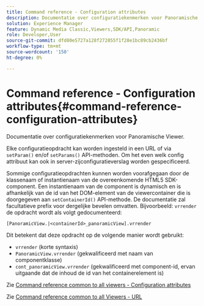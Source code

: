 ```yaml
---
title: Command reference - Configuration attributes
description: Documentatie over configuratiekenmerken voor Panoramische Viewer.
solution: Experience Manager
feature: Dynamic Media Classic,Viewers,SDK/API,Panoramic
role: Developer,User
source-git-commit: dfd80e5727a128f272855f1f28e1bc89cb2436bf
workflow-type: tm+mt
source-wordcount: '150'
ht-degree: 0%

---
```


# Command reference - Configuration attributes{#command-reference-configuration-attributes}

Documentatie over configuratiekenmerken voor Panoramische Viewer.

Elke configuratieopdracht kan worden ingesteld in een URL of via `setParam()` en/of `setParams()` API-methoden. Om het even welk config attribuut kan ook in server-zijconfiguratieverslag worden gespecificeerd.

Sommige configuratieopdrachten kunnen worden voorafgegaan door de klassenaam of instantienaam van de overeenkomende HTML5 SDK-component. Een instantienaam van de component is dynamisch en is afhankelijk van de id van het DOM-element van de viewercontainer die is doorgegeven aan `setContainerId()` API-methode. De documentatie zal facultatieve prefix voor dergelijke bevelen omvatten. Bijvoorbeeld: `vrrender` de opdracht wordt als volgt gedocumenteerd:

```
[PanoramicView.|<containerId>_panoramicView].vrrender
```

Dit betekent dat deze opdracht op de volgende manier wordt gebruikt:

* `vrrender` (korte syntaxis)
* `PanoramicView.vrrender` (gekwalificeerd met naam van componentklasse)
* `cont_panoramicView.vrrender` (gekwalificeerd met component-id, ervan uitgaande dat de inhoud de id van het containerelement is)


Zie [Command reference common to all viewers - Configuration attributes](../../../r-html5-viewer-20-cmdref-configattrib/r-html5-viewer-20-cmdref-configattrib.md#concept-850e0f2c49b949deb7cfbfd330d329bd)

Zie [Command reference common to all Viewers - URL](../../../c-html5-viewer-20-cmdref-url/c-html5-viewer-20-cmdref-url.md#concept-9b337f349b7b406b8c33c7ee96b3e226)
